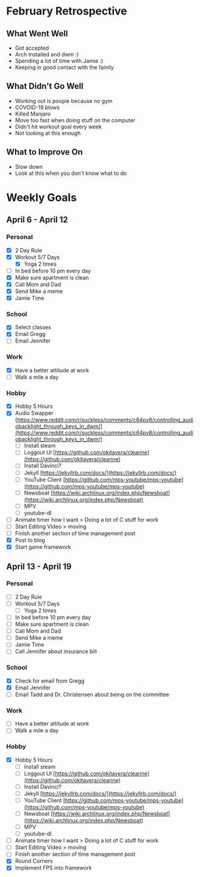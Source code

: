 # February Retrospective 
## What Went Well
* Got accepted
* Arch Installed and dwm :)
* Spending a lot of time with Jamie :)
* Keeping in good contact with the family

## What Didn't Go Well
* Working out is poopie because no gym
* COVOID-19 blows
* Killed Manjaro
* Move too fast when doing stuff on the computer
* Didn't hit workout goal every week
* Not looking at this enough

## What to Improve On
* Slow down
* Look at this when you don't know what to do

# Weekly Goals
## April 6 - April 12 
### Personal
- [X] 2 Day Rule
- [X] Workout 5/7 Days
  - [X] Yoga 2 times
- [ ] In bed before 10 pm every day 
- [X] Make sure apartment is clean
- [X] Call Mom and Dad
- [X] Send Mike a meme
- [X] Jamie Time

### School
- [X] Select classes 
- [X] Email Gregg
- [ ] Email Jennifer

### Work 
- [X] Have a better attitude at work
- [ ] Walk a mile a day

### Hobby
- [X] Hobby 5 Hours
- [X] Audio Swapper [https://www.reddit.com/r/suckless/comments/c64pv8/controlling_audiobacklight_through_keys_in_dwm/](https://www.reddit.com/r/suckless/comments/c64pv8/controlling_audiobacklight_through_keys_in_dwm/)
  - [ ] Install steam
  - [ ] Loggout UI [https://github.com/okitavera/clearine](https://github.com/okitavera/clearine)
  - [ ] Install Davinci? 
  - [ ] Jekyll [https://jekyllrb.com/docs/](https://jekyllrb.com/docs/)
  - [ ] YouTube Client [https://github.com/mps-youtube/mps-youtube](https://github.com/mps-youtube/mps-youtube)
  - [ ] Newsboat [https://wiki.archlinux.org/index.php/Newsboat](https://wiki.archlinux.org/index.php/Newsboat)
  - [ ] MPV
  - [ ] youtube-dl
- [ ] Animate timer how I want > Doing a lot of C stuff for work
- [ ] Start Editing Video >  moving
- [ ] Finish another section of time management post
- [X] Post to blog
- [X] Start game framework

## April 13 - April 19
### Personal
- [ ] 2 Day Rule
- [ ] Workout 5/7 Days
  - [ ] Yoga 2 times
- [ ] In bed before 10 pm every day 
- [ ] Make sure apartment is clean
- [ ] Call Mom and Dad
- [ ] Send Mike a meme
- [ ] Jamie Time
- [ ] Call Jennifer about insurance bill

### School
- [X] Check for email from Gregg
- [X] Email Jennifer
- [ ] Email Tadd and Dr. Christensen about being on the committee

### Work 
- [ ] Have a better attitude at work
- [ ] Walk a mile a day

### Hobby
- [X] Hobby 5 Hours
  - [ ] Install steam
  - [ ] Loggout UI [https://github.com/okitavera/clearine](https://github.com/okitavera/clearine)
  - [ ] Install Davinci? 
  - [ ] Jekyll [https://jekyllrb.com/docs/](https://jekyllrb.com/docs/)
  - [ ] YouTube Client [https://github.com/mps-youtube/mps-youtube](https://github.com/mps-youtube/mps-youtube)
  - [ ] Newsboat [https://wiki.archlinux.org/index.php/Newsboat](https://wiki.archlinux.org/index.php/Newsboat)
  - [ ] MPV
  - [ ] youtube-dl
- [ ] Animate timer how I want > Doing a lot of C stuff for work
- [ ] Start Editing Video >  moving
- [ ] Finish another section of time management post
- [X] Round Corners
- [X] Implement FPS into framework

